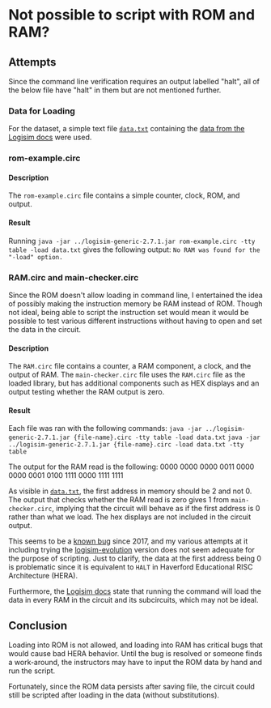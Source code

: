 # Not possible to script with ROM and RAM?

## Attempts

Since the command line verification requires an output labelled "halt", all of the below file have "halt" in them but are not mentioned further.

### Data for Loading
For the dataset, a simple text file [`data.txt`](./data.txt) containing the [data from the Logisim docs](http://www.cburch.com/logisim/docs/2.7/en/html/guide/mem/menu.html) were used.

### rom-example.circ
#### Description
The `rom-example.circ` file contains a simple counter, clock, ROM, and output.

#### Result
Running `java -jar ../logisim-generic-2.7.1.jar rom-example.circ -tty table -load data.txt` gives the following output:
`No RAM was found for the "-load" option.`

### RAM.circ and main-checker.circ
Since the ROM doesn't allow loading in command line, I entertained the idea of possibly making the instruction memory be RAM instead of ROM. Though not ideal, being able to script the instruction set would mean it would be possible to test various different instructions without having to open and set the data in the circuit.

#### Description
The `RAM.circ` file contains a counter, a RAM component, a clock, and the output of RAM.
The `main-checker.circ` file uses the `RAM.circ` file as the loaded library, but has additional components such as HEX displays and an output testing whether the RAM output is zero.

#### Result
Each file was ran with the following commands:
`java -jar ../logisim-generic-2.7.1.jar {file-name}.circ -tty table -load data.txt`
`java -jar ../logisim-generic-2.7.1.jar {file-name}.circ -load data.txt -tty table`

The output for the RAM read is the following:
    0000 0000
    0000 0011
    0000 0000
    0001 0100
    1111 0000
    1111 1111

As visible in [`data.txt`](./data.txt), the first address in memory should be 2 and not 0. The output that checks whether the RAM read is zero gives 1 from `main-checker.circ`, implying that the circuit will behave as if the first address is 0 rather than what we load. The hex displays are not included in the circuit output.

This seems to be a [known bug](https://sourceforge.net/p/circuit/bugs/143/) since 2017, and my various attempts at it including trying the [logisim-evolution](https://github.com/reds-heig/logisim-evolution) version does not seem adequate for the purpose of scripting. Just to clarify, the data at the first address being 0 is problematic since it is equivalent to `HALT` in Haverford Educational RISC Architecture (HERA).

Furthermore, the [Logisim docs](http://www.cburch.com/logisim/docs/2.7/en/html/guide/verify/other.html) state that running the command will load the data in every RAM in the circuit and its subcircuits, which may not be ideal.

## Conclusion
Loading into ROM is not allowed, and loading into RAM has critical bugs that would cause bad HERA behavior. Until the bug is resolved or someone finds a work-around, the instructors may have to input the ROM data by hand and run the script.

Fortunately, since the ROM data persists after saving file, the circuit could still be scripted after loading in the data (without substitutions).
<!-- TODO: implement... Use the script in [autograder-example](../autograder-example) with the flag `--nosub`. -->